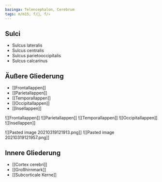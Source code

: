 ```yaml
---
bazinga: Telencephalon, Cerebrum
tags: m/m15, f/🧠, f/💀
---
```

## Sulci
- Sulcus lateralis
- Sulcus centralis
- Sulcus parietooccipitalis
- Sulcus calcarinus

## Äußere Gliederung
- [[Frontallappen]]
- [[Parietallappen]]
- [[Temporallappen]]
- [[Occipitallappen]]
- [[Insellappen]]

![[Frontallappen]]
![[Parietallappen]]
![[Temporallappen]]
![[Occipitallappen]]
![[Insellappen]]

![[Pasted image 20210319121913.png]]
![[Pasted image 20210319121957.png]]

## Innere Gliederung
- [[Cortex cerebri]]
- [[Großhirnmark]]
- [[Subcorticale Kerne]]